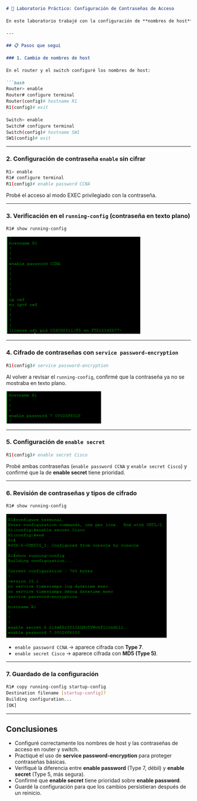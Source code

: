 

````markdown
# 📝 Laboratorio Práctico: Configuración de Contraseñas de Acceso

En este laboratorio trabajé con la configuración de **nombres de host** y **contraseñas de acceso** en dispositivos Cisco, aplicando diferentes métodos de seguridad para proteger el acceso.

---

## 📋 Pasos que seguí

### 1. Cambio de nombres de host

En el router y el switch configuré los nombres de host:

```bash
Router> enable
Router# configure terminal
Router(config)# hostname R1
R1(config)# exit

Switch> enable
Switch# configure terminal
Switch(config)# hostname SW1
SW1(config)# exit
````

---

### 2. Configuración de contraseña `enable` sin cifrar

```bash
R1> enable
R1# configure terminal
R1(config)# enable password CCNA
```

Probé el acceso al modo EXEC privilegiado con la contraseña.

---

### 3. Verificación en el `running-config` (contraseña en texto plano)

```bash
R1# show running-config
```

![Contraseña en texto plano](images/lab-dia4/contrasena-texto-plano.png)

---

### 4. Cifrado de contraseñas con `service password-encryption`

```bash
R1(config)# service password-encryption
```

Al volver a revisar el `running-config`, confirmé que la contraseña ya no se mostraba en texto plano.

![Contraseña cifrada](images/lab-dia4/contrasena-cifrada.png)

---

### 5. Configuración de `enable secret`

```bash
R1(config)# enable secret Cisco
```

Probé ambas contraseñas (`enable password CCNA` y `enable secret Cisco`) y confirmé que la de **enable secret** tiene prioridad.

---

### 6. Revisión de contraseñas y tipos de cifrado

```bash
R1# show running-config
```

![Contraseñas visualizadas en running-config](images/lab-dia4/contrasena-md5.png)

* `enable password CCNA` → aparece cifrada con **Type 7**.
* `enable secret Cisco` → aparece cifrada con **MD5 (Type 5)**.

---

### 7. Guardado de la configuración

```bash
R1# copy running-config startup-config
Destination filename [startup-config]? 
Building configuration...
[OK]
```

---

## Conclusiones

* Configuré correctamente los nombres de host y las contraseñas de acceso en router y switch.
* Practiqué el uso de **service password-encryption** para proteger contraseñas básicas.
* Verifiqué la diferencia entre **enable password** (Type 7, débil) y **enable secret** (Type 5, más segura).
* Confirmé que **enable secret** tiene prioridad sobre **enable password**.
* Guardé la configuración para que los cambios persistieran después de un reinicio.

```


